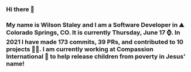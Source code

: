 ### Hi there 👋

### My name is Wilson Staley and I am a Software Developer in ⛰ Colorado Springs, CO.  It is currently Thursday, June 17 ⌚. In 2021 I have made 173 commits, 39 PRs, and contributed to 10 projects 👨‍💻. I am currently working at Compassion International 🏢 to help release children from poverty in Jesus' name!